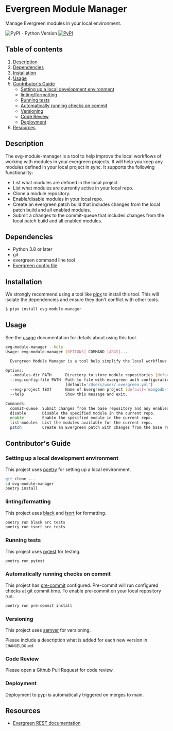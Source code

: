 # Evergreen Module Manager

Manage Evergreen modules in your local environment.

![PyPI - Python Version](https://img.shields.io/pypi/pyversions/evg-module-manager) [![PyPI](https://img.shields.io/pypi/v/evg-module-manager.svg)](https://pypi.org/project/evg-module-manager/)

## Table of contents

1. [Description](#description)
2. [Dependencies](#dependencies)
3. [Installation](#installation)
4. [Usage](#usage)
5. [Contributor's Guide](#contributors-guide)
    - [Setting up a local development environment](#setting-up-a-local-development-environment)
    - [linting/formatting](#lintingformatting)
    - [Running tests](#running-tests)
    - [Automatically running checks on commit](#automatically-running-checks-on-commit)
    - [Versioning](#versioning)
    - [Code Review](#code-review)
    - [Deployment](#deployment)
6. [Resources](#resources)

## Description

The evg-module-manager is a tool to help improve the local workflows of working with modules in
your evergreen projects. It will help you keep any modules defined in your local project in sync.
It supports the following functionality:

* List what modules are defined in the local project.
* List what modules are currently active in your local repo.
* Clone a module repository.
* Enable/disable modules in your local repo.
* Create an evergreen patch build that includes changes from the local patch build and all enabled
  modules.
* Submit a changes to the commit-queue that includes changes from the local patch build and all
  enabled modules.

## Dependencies

* Python 3.8 or later
* git
* evergreen command line tool
* [Evergreen config file](https://github.com/evergreen-ci/evergreen/wiki/Using-the-Command-Line-Tool#downloading-the-command-line-tool)

## Installation

We strongly recommend using a tool like [pipx](https://pypa.github.io/pipx/) to install
this tool. This will isolate the dependencies and ensure they don't conflict with other tools.

```bash
$ pipx install evg-module-manager
```

## Usage

See the [usage](docs/usage.md) documentation for details about using this tool.

```bash
evg-module-manager --help
Usage: evg-module-manager [OPTIONS] COMMAND [ARGS]...

  Evergreen Module Manager is a tool help simplify the local workflows of evergreen modules.

Options:
  --modules-dir PATH      Directory to store module repositories [default='..']
  --evg-config-file PATH  Path to file with evergreen auth configuration
                          [default='/Users/user/.evergreen.yml']
  --evg-project TEXT      Name of Evergreen project [default='mongodb-mongo-master']
  --help                  Show this message and exit.

Commands:
  commit-queue  Submit changes from the base repository and any enabled modules to the...
  disable       Disable the specified module in the current repo.
  enable        Enable the specified module in the current repo.
  list-modules  List the modules available for the current repo.
  patch         Create an Evergreen patch with changes from the base repo and any enabled...
```

## Contributor's Guide

### Setting up a local development environment

This project uses [poetry](https://python-poetry.org/) for setting up a local environment.

```bash
git clone ...
cd evg-module-manager
poetry install
```

### linting/formatting

This project uses [black](https://black.readthedocs.io/en/stable/) and
[isort](https://pycqa.github.io/isort/) for formatting.

```bash
poetry run black src tests
poetry run isort src tests
```

### Running tests

This project uses [pytest](https://docs.pytest.org/en/6.2.x/) for testing.

```bash
poetry run pytest
```

### Automatically running checks on commit

This project has [pre-commit](https://pre-commit.com/) configured. Pre-commit will run
configured checks at git commit time. To enable pre-commit on your local repository run:

```bash
poetry run pre-commit install
```

### Versioning

This project uses [semver](https://semver.org/) for versioning.

Please include a description what is added for each new version in `CHANGELOG.md`.

### Code Review

Please open a Github Pull Request for code review.

### Deployment

Deployment to pypi is automatically triggered on merges to main.

## Resources

* [Evergreen REST documentation](https://github.com/evergreen-ci/evergreen/wiki/REST-V2-Usage)
